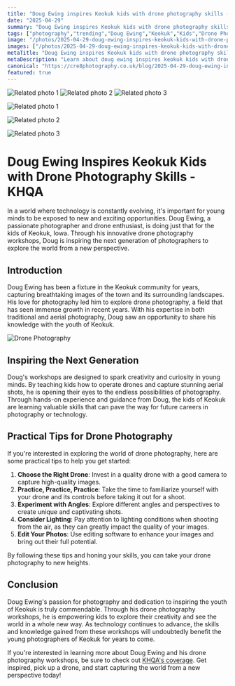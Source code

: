 ```yaml
---
title: "Doug Ewing inspires Keokuk kids with drone photography skills - KHQA"
date: "2025-04-29"
summary: "Doug Ewing inspires Keokuk kids with drone photography skills - KHQA - A trending topic in photography."
tags: ["photography","trending","Doug Ewing","Keokuk","Kids","Drone Photography","Skills","Workshops","Technology","Youth","Creativity","Aerial Photography"]
image: "/photos/2025-04-29-doug-ewing-inspires-keokuk-kids-with-drone-photography-skills-khqa-1.jpg"
images: ["/photos/2025-04-29-doug-ewing-inspires-keokuk-kids-with-drone-photography-skills-khqa-1.jpg","/photos/2025-04-29-doug-ewing-inspires-keokuk-kids-with-drone-photography-skills-khqa-2.jpg","/photos/2025-04-29-doug-ewing-inspires-keokuk-kids-with-drone-photography-skills-khqa-3.jpg"]
metaTitle: "Doug Ewing inspires Keokuk kids with drone photography skills - KHQA | cre8 Photography"
metaDescription: "Learn about doug ewing inspires keokuk kids with drone photography skills - khqa in photography with practical tips and insights."
canonical: "https://cre8photography.co.uk/blog/2025-04-29-doug-ewing-inspires-keokuk-kids-with-drone-photography-skills-khqa"
featured: true
---
```


<!-- Gallery as HTML -->

<div class="grid grid-cols-1 sm:grid-cols-2 md:grid-cols-3 gap-4">
  <img src="/photos/2025-04-29-doug-ewing-inspires-keokuk-kids-with-drone-photography-skills-khqa-1.jpg" alt="Related photo 1" class="w-full rounded-lg" />
<img src="/photos/2025-04-29-doug-ewing-inspires-keokuk-kids-with-drone-photography-skills-khqa-2.jpg" alt="Related photo 2" class="w-full rounded-lg" />
<img src="/photos/2025-04-29-doug-ewing-inspires-keokuk-kids-with-drone-photography-skills-khqa-3.jpg" alt="Related photo 3" class="w-full rounded-lg" />
</div>


<!-- Gallery as Markdown -->
![Related photo 1](/photos/2025-04-29-doug-ewing-inspires-keokuk-kids-with-drone-photography-skills-khqa-1.jpg)


![Related photo 2](/photos/2025-04-29-doug-ewing-inspires-keokuk-kids-with-drone-photography-skills-khqa-2.jpg)


![Related photo 3](/photos/2025-04-29-doug-ewing-inspires-keokuk-kids-with-drone-photography-skills-khqa-3.jpg)



# Doug Ewing Inspires Keokuk Kids with Drone Photography Skills - KHQA

In a world where technology is constantly evolving, it's important for young minds to be exposed to new and exciting opportunities. Doug Ewing, a passionate photographer and drone enthusiast, is doing just that for the kids of Keokuk, Iowa. Through his innovative drone photography workshops, Doug is inspiring the next generation of photographers to explore the world from a new perspective.

## Introduction

Doug Ewing has been a fixture in the Keokuk community for years, capturing breathtaking images of the town and its surrounding landscapes. His love for photography led him to explore drone photography, a field that has seen immense growth in recent years. With his expertise in both traditional and aerial photography, Doug saw an opportunity to share his knowledge with the youth of Keokuk.

![Drone Photography](/path/to/image)

## Inspiring the Next Generation

Doug's workshops are designed to spark creativity and curiosity in young minds. By teaching kids how to operate drones and capture stunning aerial shots, he is opening their eyes to the endless possibilities of photography. Through hands-on experience and guidance from Doug, the kids of Keokuk are learning valuable skills that can pave the way for future careers in photography or technology.

## Practical Tips for Drone Photography

If you're interested in exploring the world of drone photography, here are some practical tips to help you get started:

1. **Choose the Right Drone**: Invest in a quality drone with a good camera to capture high-quality images.
2. **Practice, Practice, Practice**: Take the time to familiarize yourself with your drone and its controls before taking it out for a shoot.
3. **Experiment with Angles**: Explore different angles and perspectives to create unique and captivating shots.
4. **Consider Lighting**: Pay attention to lighting conditions when shooting from the air, as they can greatly impact the quality of your images.
5. **Edit Your Photos**: Use editing software to enhance your images and bring out their full potential.

By following these tips and honing your skills, you can take your drone photography to new heights.

## Conclusion

Doug Ewing's passion for photography and dedication to inspiring the youth of Keokuk is truly commendable. Through his drone photography workshops, he is empowering kids to explore their creativity and see the world in a whole new way. As technology continues to advance, the skills and knowledge gained from these workshops will undoubtedly benefit the young photographers of Keokuk for years to come.

If you're interested in learning more about Doug Ewing and his drone photography workshops, be sure to check out [KHQA's coverage](https://www.khqa.com/). Get inspired, pick up a drone, and start capturing the world from a new perspective today!

